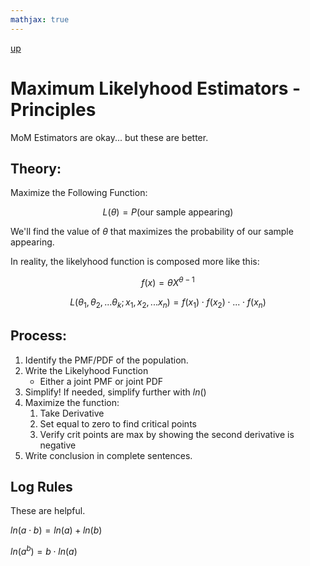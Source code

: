 ```yaml
---
mathjax: true
---
```

[up](../../index.md)

# Maximum Likelyhood Estimators - Principles

MoM Estimators are okay... but these are better.

## Theory:

Maximize the Following Function:

$$ L(\theta)=P(\text{our sample appearing}) $$

We'll find the value of $\theta$ that maximizes the probability of our sample appearing.

In reality, the likelyhood function is composed more like this:

$$
f(x) = \theta X ^ {\theta - 1}
$$

$$
L(\theta _ 1 , \theta _ 2 , ... \theta _ k ; x_1, x_2, ... x_n) = f(x_1) \cdot f(x_2) \cdot ... \cdot f(x_n)
$$

## Process:

1. Identify the PMF/PDF of the population.
2. Write the Likelyhood Function
    - Either a joint PMF or joint PDF
3. Simplify! If needed, simplify further with $ln()$
4. Maximize the function:
    1. Take Derivative
    2. Set equal to zero to find critical points
    3. Verify crit points are max by showing the second derivative is negative
5. Write conclusion in complete sentences.

## Log Rules

These are helpful.

$ln(a\cdot b)=ln(a)+ln(b)$

$ln(a^b) = b\cdot ln(a)$
